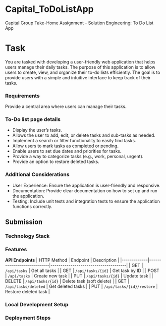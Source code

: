 # Capital_ToDoListApp
Capital Group Take-Home Assignment - Solution Engineering: To Do List App

# Task
You are tasked with developing a user-friendly web application that helps users manage their daily tasks. The purpose of this application is to allow users to create, view, and organize their to-do lists efficiently. The goal is to provide users with a simple and
intuitive interface to keep track of their tasks.

### Requirements
Provide a central area where users can manage their tasks.

### To-Do list page details
- Display the user’s tasks.
- Allows the user to add, edit, or delete tasks and sub-tasks as needed.
- Implement a search or filter functionality to easily find tasks.
- Allow users to mark tasks as completed or pending.
- Enable users to set due dates and priorities for tasks.
- Provide a way to categorize tasks (e.g., work, personal, urgent).
- Provide an option to restore deleted tasks.

### Additional Considerations
- User Experience: Ensure the application is user-friendly and responsive.
- Documentation: Provide clear documentation on how to set up and run the
application.
- Testing: Include unit tests and integration tests to ensure the application functions
correctly.

## Submission
### Technology Stack
### Features
**API Endpoints**
| HTTP Method | Endpoint                   | Description                          |
|-------------|----------------------------|--------------------------------------|
| GET         | `/api/tasks`               | Get all tasks                        |
| GET         | `/api/tasks/{id}`          | Get task by ID                       |
| POST        | `/api/tasks`               | Create new task                      |
| PUT         | `/api/tasks/{id}`          | Update task                          |
| DELETE      | `/api/tasks/{id}`          | Delete task (soft delete)            |
| GET         | `/api/tasks/deleted`       | Get deleted tasks                    |
| PUT         | `/api/tasks/{id}/restore`  | Restore deleted task                 |
### Local Development Setup
### Deployment Steps